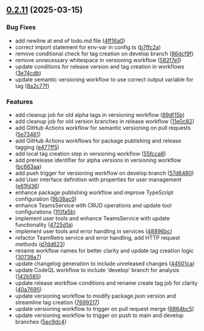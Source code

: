 ## [0.2.11](https://github.com/adepanges/teamretro-mcp-server/compare/v0.0.1...v0.2.11) (2025-03-15)


### Bug Fixes

* add newline at end of todo.md file ([4ff16a0](https://github.com/adepanges/teamretro-mcp-server/commit/4ff16a0cac0d5675bec929dfb01030f297b276f3))
* correct import statement for env-var in config.ts ([b7ffc2a](https://github.com/adepanges/teamretro-mcp-server/commit/b7ffc2a9157f716994cdc39aa5ed1191a1d2569a))
* remove conditional check for tag creation on develop branch ([86dcf9f](https://github.com/adepanges/teamretro-mcp-server/commit/86dcf9f9eedb43f0d4069efb2ef8e5b506085757))
* remove unnecessary whitespace in versioning workflow ([582f7e1](https://github.com/adepanges/teamretro-mcp-server/commit/582f7e186df3e458954821b35261c3cfd7166b86))
* update conditions for release version and tag creation in workflows ([3e74cdb](https://github.com/adepanges/teamretro-mcp-server/commit/3e74cdb5a054c9a9d8d5b0c199595cacd6d71b85))
* update semantic versioning workflow to use correct output variable for tag ([8a2c77f](https://github.com/adepanges/teamretro-mcp-server/commit/8a2c77f77ad8b985fc40bc183c9a5c1543e0a54f))


### Features

* add cleanup job for old alpha tags in versioning workflow ([69df15b](https://github.com/adepanges/teamretro-mcp-server/commit/69df15b09a5c0b452d23d61682f825249acd5de1))
* add cleanup job for old version branches in release workflow ([11e0c82](https://github.com/adepanges/teamretro-mcp-server/commit/11e0c82c659cf9c1898a0378e46abc5aa88a3245))
* add GitHub Actions workflow for semantic versioning on pull requests ([5e73461](https://github.com/adepanges/teamretro-mcp-server/commit/5e7346195e0340db374291aa7928c01eec945156))
* add GitHub Actions workflows for package publishing and release tagging ([e477ff5](https://github.com/adepanges/teamretro-mcp-server/commit/e477ff51670c7299f57c20dd2355ee677417d960))
* add local tag creation step in versioning workflow ([55fcca8](https://github.com/adepanges/teamretro-mcp-server/commit/55fcca88387e5d9c58fd0b907cda5953fc3af113))
* add prerelease identifier for alpha versions in versioning workflow ([bc663aa](https://github.com/adepanges/teamretro-mcp-server/commit/bc663aa1252ecd7396bfca3ad2241feef3d15d5c))
* add push trigger for versioning workflow on develop branch ([57d6480](https://github.com/adepanges/teamretro-mcp-server/commit/57d648087d383bc7acc77e4af35019e38483339c))
* add User interface definition with properties for user management ([e61fd36](https://github.com/adepanges/teamretro-mcp-server/commit/e61fd36a2e021c316381efbeef21e896472a1220))
* enhance package publishing workflow and improve TypeScript configuration ([9b38ac0](https://github.com/adepanges/teamretro-mcp-server/commit/9b38ac067e33c5cd2d15d9d09d7af97ebe2ea2b7))
* enhance TeamsService with CRUD operations and update tool configurations ([1f0fa5b](https://github.com/adepanges/teamretro-mcp-server/commit/1f0fa5b7d1a82767f937bce97625d169182fab0b))
* implement user tools and enhance TeamsService with update functionality ([4725d1a](https://github.com/adepanges/teamretro-mcp-server/commit/4725d1aa985fa0b2f95f2c795c77d46aebf20225))
* implement user tools and error handling in services ([48896bc](https://github.com/adepanges/teamretro-mcp-server/commit/48896bcd8786c4c547fdd601c112c94a49bd1cd5))
* refactor TeamRetro service and error handling, add HTTP request methods ([d7dd623](https://github.com/adepanges/teamretro-mcp-server/commit/d7dd623dc41fbf501b9679eea22a36d0f176a034))
* rename workflow names for better clarity and update tag creation logic ([30738a7](https://github.com/adepanges/teamretro-mcp-server/commit/30738a7432f12607eaf52e1797ca01af6e959b94))
* update changelog generation to include unreleased changes ([44501ca](https://github.com/adepanges/teamretro-mcp-server/commit/44501ca242dd4d6fb8885a943e6b24591f1a790a))
* update CodeQL workflow to include 'develop' branch for analysis ([142b585](https://github.com/adepanges/teamretro-mcp-server/commit/142b585d10889e834e8b878664a85ed762d53272))
* update release workflow conditions and rename create tag job for clarity ([40a7695](https://github.com/adepanges/teamretro-mcp-server/commit/40a7695f5527b3939693fa6fb51d92463cfacb4c))
* update versioning workflow to modify package.json version and streamline tag creation ([7699217](https://github.com/adepanges/teamretro-mcp-server/commit/7699217d5e4adfbe96290b4ab5f776b899259cff))
* update versioning workflow to trigger on pull request merge ([6864bc5](https://github.com/adepanges/teamretro-mcp-server/commit/6864bc52ce96eae42e50741562c0cfdce192dbeb))
* update versioning workflow to trigger on push to main and develop branches ([5ec9dc4](https://github.com/adepanges/teamretro-mcp-server/commit/5ec9dc48e80507f156949ad551a3d36595f827c0))



